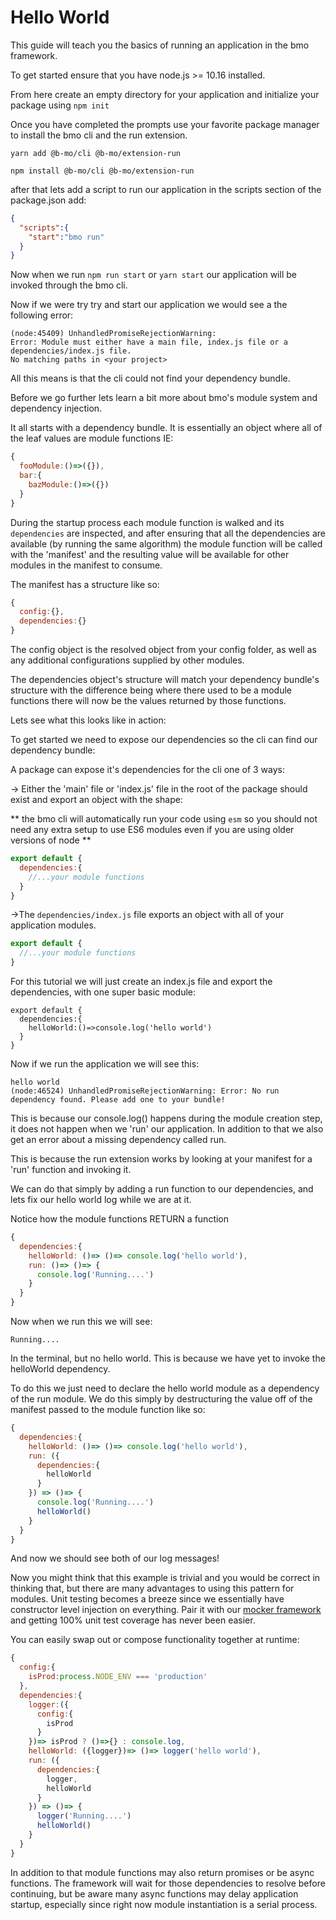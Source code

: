 # Hello World

This guide will teach you the basics of running an application in the bmo framework.

To get started ensure that you have node.js >= 10.16 installed.

From here create an empty directory for your application and initialize your package using `npm init`

Once you have completed the prompts use your favorite package manager to install the bmo cli and the run extension.

```
yarn add @b-mo/cli @b-mo/extension-run
```

```
npm install @b-mo/cli @b-mo/extension-run
```

after that lets add a script to run our application in the scripts section of the package.json add:

```json
{
  "scripts":{
    "start":"bmo run"
  }
}
```

Now when we run `npm run start` or `yarn start` our application will be invoked through the bmo cli.

Now if we were try try and start our application we would see a the following error:

```
(node:45409) UnhandledPromiseRejectionWarning:
Error: Module must either have a main file, index.js file or a dependencies/index.js file.
No matching paths in <your project>
```

All this means is that the cli could not find your dependency bundle.

Before we go further lets learn a bit more about bmo's module system and dependency injection.

It all starts with a dependency bundle. It is essentially an object where all of the leaf values are module functions IE:

```js
{
  fooModule:()=>({}),
  bar:{
    bazModule:()=>({})
  }
}
```
During the startup process each module function is walked and its `dependencies` are inspected, and after
ensuring that all the dependencies are available (by running the same algorithm) the module function will be called with the 'manifest'
and the resulting value will be available for other modules in the manifest to consume.

The manifest has a structure like so:

```js
{
  config:{},
  dependencies:{}
}
```

The config object is the resolved object from your config folder, as well as any additional configurations supplied by other modules.

The dependencies object's structure will match your dependency bundle's structure with the difference being
where there used to be a module functions there will now be the values returned by those functions.

Lets see what this looks like in action:

To get started we need to expose our dependencies so the cli can find our dependency bundle:

A package can expose it's dependencies for the cli one of 3 ways:

-> Either the 'main' file or 'index.js' file in the root of the package should exist and export an object with the shape:

** the bmo cli will automatically run your code using `esm` so you should not need any extra setup to use ES6 modules even if you
are using older versions of node **

```js
export default {
  dependencies:{
    //...your module functions
  }
}
```

->The `dependencies/index.js` file exports an object with all of your application modules.

```js
export default {
  //...your module functions
}
```

For this tutorial we will just create an index.js file and export the dependencies, with one
super basic module:

```
export default {
  dependencies:{
    helloWorld:()=>console.log('hello world')
  }
}
```

Now if we run the application we will see this:

```
hello world
(node:46524) UnhandledPromiseRejectionWarning: Error: No run dependency found. Please add one to your bundle!
```

This is because our console.log() happens during the module creation step, it does not happen when we 'run' our application.
In addition to that we also get an error about a missing dependency called run.

This is because the run extension works by looking at your manifest for a 'run' function and invoking it.

We can do that simply by adding a run function to our dependencies, and lets fix our hello world log while we are at it.

Notice how the module functions RETURN a function

```js
{
  dependencies:{
    helloWorld: ()=> ()=> console.log('hello world'),
    run: ()=> ()=> {
      console.log('Running....')
    }
  }
}

```
Now when we run this we will see:

```
Running....
```

In the terminal, but no hello world. This is because we have yet to invoke the helloWorld dependency.

To do this we just need to declare the hello world module as a dependency of the run module. We do this simply
by destructuring the value off of the manifest passed to the module function like so:

```js
{
  dependencies:{
    helloWorld: ()=> ()=> console.log('hello world'),
    run: ({
      dependencies:{
        helloWorld
      }
    }) => ()=> {
      console.log('Running....')
      helloWorld()
    }
  }
}
```

And now we should see both of our log messages!

Now you might think that this example is trivial and you would be correct in thinking that, but
there are many advantages to using this pattern for modules. Unit testing becomes a breeze since
we essentially have constructor level injection on everything.
Pair it with our [mocker framework](/packages/mocker) and getting 100% unit test coverage has never been easier.

You can easily swap out or compose functionality together at runtime:

```js
{
  config:{
    isProd:process.NODE_ENV === 'production'
  },
  dependencies:{
    logger:({
      config:{
        isProd
      }
    })=> isProd ? ()=>{} : console.log,
    helloWorld: ({logger})=> ()=> logger('hello world'),
    run: ({
      dependencies:{
        logger,
        helloWorld
      }
    }) => ()=> {
      logger('Running....')
      helloWorld()
    }
  }
}
```

In addition to that module functions may also return promises or be async functions.
The framework will wait for those dependencies to resolve before continuing,
but be aware many async functions may delay application startup, especially since right now module instantiation is a serial process.



